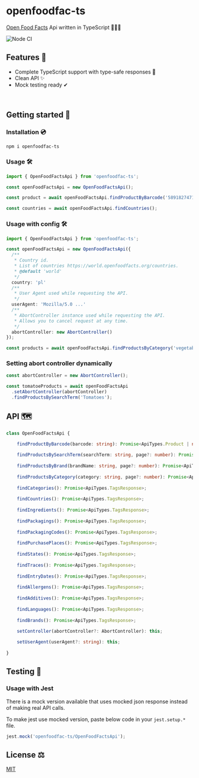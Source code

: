 # openfoodfac-ts

[Open Food Facts](https://world.openfoodfacts.org/) Api written in TypeScript 🥫🍕🍼

![Node CI](https://github.com/alk831/openfoodfac-ts/workflows/Node%20CI/badge.svg)

## Features 🚀

- Complete TypeScript support with type-safe responses 💪
- Clean API ✨
- Mock testing ready ✔

</br>

## Getting started 🐾

### Installation 💿
`npm i openfoodfac-ts`

### Usage 🛠️

```ts
import { OpenFoodFactsApi } from 'openfoodfac-ts';

const openFoodFactsApi = new OpenFoodFactsApi();

const product = await openFoodFactsApi.findProductByBarcode('58918274712');

const countries = await openFoodFactsApi.findCountries();
```

### Usage with config 🛠️

```ts
import { OpenFoodFactsApi } from 'openfoodfac-ts';

const openFoodFactsApi = new OpenFoodFactsApi({
  /**
   * Country id.
   * List of countries https://world.openfoodfacts.org/countries.
   * @default 'world'
   */
  country: 'pl'
  /**
   * User Agent used while requesting the API.
   */
  userAgent: 'Mozilla/5.0 ...'
  /**
   * AbortController instance used while requesting the API.
   * Allows you to cancel request at any time.
   */
  abortController: new AbortController()
});

const products = await openFoodFactsApi.findProductsByCategory('vegetables');
```

### Setting abort controller dynamically
```ts
const abortController = new AbortController();

const tomatoeProducts = await openFoodFactsApi
  .setAbortController(abortController)
  .findProductsBySearchTerm('Tomatoes');
```

## API 🗺
```ts
class OpenFoodFactsApi {

    findProductByBarcode(barcode: string): Promise<ApiTypes.Product | null>;
    
    findProductsBySearchTerm(searchTerm: string, page?: number): Promise<ApiTypes.ProductsResponse>;
    
    findProductsByBrand(brandName: string, page?: number): Promise<ApiTypes.ProductsResponse>;
    
    findProductsByCategory(category: string, page?: number): Promise<ApiTypes.ProductsResponse>;
    
    findCategories(): Promise<ApiTypes.TagsResponse>;
    
    findCountries(): Promise<ApiTypes.TagsResponse>;
    
    findIngredients(): Promise<ApiTypes.TagsResponse>;
    
    findPackagings(): Promise<ApiTypes.TagsResponse>;
    
    findPackagingCodes(): Promise<ApiTypes.TagsResponse>;
    
    findPurchasePlaces(): Promise<ApiTypes.TagsResponse>;
    
    findStates(): Promise<ApiTypes.TagsResponse>;
    
    findTraces(): Promise<ApiTypes.TagsResponse>;
    
    findEntryDates(): Promise<ApiTypes.TagsResponse>;
    
    findAllergens(): Promise<ApiTypes.TagsResponse>;
    
    findAdditives(): Promise<ApiTypes.TagsResponse>;
    
    findLanguages(): Promise<ApiTypes.TagsResponse>;
    
    findBrands(): Promise<ApiTypes.TagsResponse>;
    
    setController(abortController?: AbortController): this;

    setUserAgent(userAgent?: string): this;
    
}
```

## Testing 🧰

### Usage with Jest

There is a mock version available that uses mocked json response instead of making real API calls.

To make jest use mocked version, paste below code in your `jest.setup.*` file.

```ts
jest.mock('openfoodfac-ts/OpenFoodFactsApi');
```

## License ⚖️
[MIT](LICENSE)
